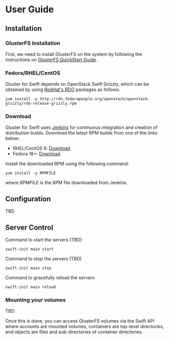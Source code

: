 # User Guide

## Installation

### GlusterFS Installation
First, we need to install GlusterFS on the system by following the
instructions on [GlusterFS QuickStart Guide][].

### Fedora/RHEL/CentOS
Gluster for Swift depends on OpenStack Swift Grizzly, which can be
obtained by using [RedHat's RDO][] packages as follows:

~~~
yum install -y http://rdo.fedorapeople.org/openstack/openstack-grizzly/rdo-release-grizzly.rpm
~~~

### Download
Gluster for Swift uses [Jenkins][] for continuous integration and
creation of distribution builds.  Download the latest RPM builds
from one of the links below:  

* RHEL/CentOS 6: [Download](http://build.gluster.org/job/gluster-swift-builds-cent6/lastSuccessfulBuild/artifact/build/) 
* Fedora 18+: [Download](http://build.gluster.org/job/gluster-swift-builds-f18/lastSuccessfulBuild/artifact/build/)

Install the downloaded RPM using the following command:

~~~
yum install -y RPMFILE
~~~

where *RPMFILE* is the RPM file downloaded from Jenkins.

## Configuration
TBD

## Server Control
Command to start the servers (TBD)

~~~
swift-init main start
~~~

Command to stop the servers (TBD)

~~~
swift-init main stop
~~~

Command to gracefully reload the servers

~~~
swift-init main reload
~~~

### Mounting your volumes
TBD

Once this is done, you can access GlusterFS volumes via the Swift API where
accounts are mounted volumes, containers are top-level directories,
and objects are files and sub-directories of container directories.



[GlusterFS QuickStart Guide]: http://www.gluster.org/community/documentation/index.php/QuickStart
[RedHat's RDO]: http://openstack.redhat.com/Quickstart
[Jenkins]: http://jenkins-ci.org

